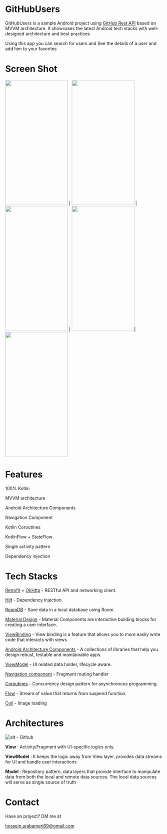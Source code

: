 # GitHubUsers
GitHubUsers is a sample Android project using [GitHub Rest API](https://docs.github.com/en/rest?apiVersion=2022-11-28) based on MVVM architecture. It showcases the latest Android tech stacks with well-designed architecture and best practices

Using this app you can search for users and See the details of a user and add him to your favorites
# Screen Shot
<img src="https://user-images.githubusercontent.com/103646893/217639387-23f908e5-9ef5-4d2f-bce4-424bf6826189.png" data-canonical-src="https://gyazo.com/eb5c5741b6a9a16c692170a41a49c858.png" width="200" height="400" /> | <img src="https://user-images.githubusercontent.com/103646893/217641998-c1afdb6d-cd56-451e-af4f-e9a80f61ad43.png" width="200" height="400" />
 | <img src="https://user-images.githubusercontent.com/103646893/217642911-6476b2b5-a76d-4818-8bf4-3f07abdcbb04.png" width="200" height="400" /> | <img src="https://user-images.githubusercontent.com/103646893/217642707-31ac1413-9d0e-4003-8f07-f3bfdeba5019.png" width="200" height="400" />| <img src="https://user-images.githubusercontent.com/103646893/217645468-9f12929a-5749-48df-b2eb-d776789c3fbc.png" width="200" height="400" />

# Features
100% Kotlin

MVVM architecture

Android Architecture Components

Navigation Component

Kotlin Coroutines

KotlinFlow + StateFlow

Single activity pattern

Dependency injection

# Tech Stacks
[Retrofit](https://square.github.io/retrofit/) + [OkHttp](https://square.github.io/okhttp/) - RESTful API and networking client.

[Hilt](https://dagger.dev/hilt/)  - Dependency injection.

[RoomDB](https://developer.android.com/training/data-storage/room)  - Save data in a local database using Room.

[Material Design](https://m2.material.io/components)  - Material Components are interactive building blocks for creating a user interface.

[ViewBinding](https://developer.android.com/topic/libraries/view-binding) - View binding is a feature that allows you to more easily write code that interacts with views 

[Android Architecture Components](https://developer.android.com/topic/libraries/architecture)  - A collections of libraries that help you design rebust, testable and maintainable apps.

[ViewModel](https://developer.android.com/reference/androidx/lifecycle/ViewModel)  - UI related data holder, lifecycle aware.

[Navigation component](https://developer.android.com/guide/navigation)  -  Fragment routing handler

[Coroutines](https://developer.android.com/kotlin/coroutines) - Concurrency design pattern for asynchronous programming.

[Flow](https://developer.android.com/kotlin/flow) - Stream of value that returns from suspend function.

[Coil](https://github.com/coil-kt/coil) - Image loading

# Architectures
![alt - Github](https://raw.githubusercontent.com/amitshekhariitbhu/MVVM-Architecture-Android/master/assets/mvvm-arch.png)

**View** : Activity/Fragment with UI-specific logics only.

**ViewModel** : It keeps the logic away from View layer, provides data streams for UI and handle user interactions

**Model** :  Repository pattern, data layers that provide interface to manipulate data from both the local and remote data sources. The local data sources will serve as single source of truth

# Contact
Have an project? DM me at

hossein.arabameri69@gmail.com
